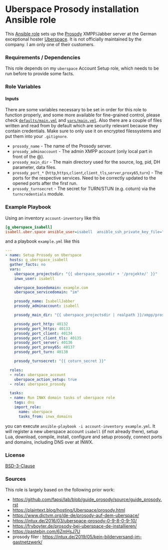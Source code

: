 # Uberspace Prosody installation Ansible role

This [Ansible role](https://docs.ansible.com/ansible/latest/user_guide/playbooks_reuse_roles.html) sets up the [Prosody](https://prosody.im/) XMPP/Jabber server at the German exceptional hoster [Uberspace](https://uberspace.de/). It is not officially maintained by the company. I am only one of their customers.

### Requirements / Dependencies
This role depends on my `uberspace` Account Setup role, which needs to be run before to provide some facts.

### Role Variables

#### Inputs
There are some variables necessary to be set in order for this role to function properly, and some more available for fine-grained control, please check [`defaults/main.yml`](defaults/main.yml) and [`vars/main.yml`](vars/main.yml). Also there are a couple of files written and read from by default which are security relevant because they contain credentials. Make sure to only use it on encrypted filessystems and put them into your `.gitignore`.

* `prosody_name` - The name of the Prosody server.
* `prosody_adminaccount` - The admin XMPP account (only local part in front of the @).
* `prosody_main_dir` - The main directory used for the source, log, pid, DH parameter, data files.
* `prosody_port_*` (`http`,`https`,`client`,`client_tls`,`server`,`proxy65`,`turn`) - The ports for the respective services. Need to be correctly updated to the opened ports after the first run.
* `prosody_turnsecret` - The secret for TURN/STUN (e.g. coturn) via the `turncredentials` module.

### Example Playbook

Using an inventory `account-inventory` like this
```ini
[g_uberspace_isabell]
isabell.uber.space ansible_user=isabell  ansible_ssh_private_key_file="{{ uberspace_loginkey_path }}"
```
and a playbook `example.yml` like this
```yml
---
- name: Setup Prosody on Uberspace
  hosts: g_uberspace_isabell
  gather_facts: no
  vars:
    uberspace_projectsdir: "{{ uberspace_spacedir + '/projekte/' }}"
    inwx_user: isabell

    uberspace_basedomain: example.com
    uberspace_servicedomain: "im"

    prosody_name: IsabellJabber
    prosody_adminaccount: isabell

    prosody_main_dir: "{{ uberspace_projectsdir | realpath }}/xmpp/prosody"

    prosody_port_http: 40132
    prosody_port_https: 40133
    prosody_port_client: 40134
    prosody_port_client_tls: 40135
    prosody_port_server: 40136
    prosody_port_proxy65: 40137
    prosody_port_turn: 40138

    prosody_turnsecret: "{{ coturn_secret }}"

  roles:
  - role: uberspace_account
    uberspace_action_setup: true
  - role: uberspace_prosody

  tasks:
  - name: Run INWX domain tasks of uberspace role
    tags: dns
    import_role:
      name: uberspace
      tasks_from: inwx_domains
```

you can execute `ansible-playbook -i account-inventory example.yml`. It will register a new uberspace account `isabell` (if not already there), setup Lua, download, compile, install, configure and setup prosody, connect ports and domains, including DNS over at INWX.

### License

[BSD-3-Clause](https://opensource.org/licenses/BSD-3-Clause)

### Sources

This role is largely based on the following prior work:
* https://github.com/fapsi/lab/blob/guide_prosody/source/guide_prosody.rst
* https://plaintext.blog/hosting/Uberspace/prosody.html
* https://www.dictvm.org/de-de/prosody-auf-dem-uberspace/
* https://intux.de/2016/03/uberspace-prosody-0-9-8-0-9-10/
* https://fryboyter.de/prosody-bei-uberspace-de-installieren/
* https://pastebin.com/6ZmHsJ7U
* prosody filer : https://intux.de/2019/05/kein-bilderversand-im-gastnetzwerk/

